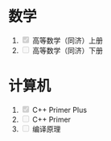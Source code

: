 # 数学
  1. <input type="checkbox" checked disabled/> 高等数学（同济）上册
  2. <input type="checkbox" disabled/> 高等数学（同济）下册

# 计算机
  1. <input type="checkbox" checked disabled/> C++ Primer Plus
  2. <input type="checkbox" disabled/> C++ Primer
  3. <input type="checkbox" disabled/> 编译原理
